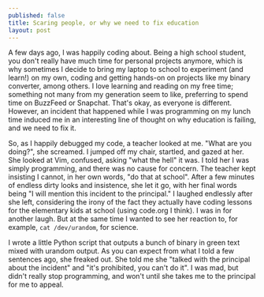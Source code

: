 ```yaml
---
published: false
title: Scaring people, or why we need to fix education
layout: post
---
```

A few days ago, I was happily coding about. Being a high school student, you don't really have much time for personal projects anymore, which is why sometimes I decide to bring my laptop to school to experiment (and learn!) on my own, coding and getting hands-on on projects like my binary converter, among others. I love learning and reading on my free time; something not many from my generation seem to like, preferring to spend time on BuzzFeed or Snapchat. That's okay, as everyone is different. However, an incident that happened while I was programming on my lunch time induced me in an interesting line of thought on why education is failing, and we need to fix it.

So, as I happily debugged my code, a teacher looked at me. "What are you doing?", she screamed. I jumped off my chair, startled, and gazed at her. She looked at Vim, confused, asking "what the hell" it was. I told her I was simply programming, and there was no cause for concern. The teacher kept insisting I cannot, in her own words, "do that at school". After a few minutes of endless dirty looks and insistence, she let it go, with her final words being "I will mention this incident to the principal." I laughed endlessly after she left, considering the irony of the fact they actually have coding lessons for the elementary kids at school (using code.org I think). I was in for another laugh. But at the same time I wanted to see her reaction to, for example, `cat /dev/urandom`, for science. 

I wrote a little Python script that outputs a bunch of binary in green text mixed with urandom output. As you can expect from what I told a few sentences ago, she freaked out. She told me she "talked with the principal about the incident" and "it's prohibited, you can't do it". I was mad, but didn't really stop programming, and won't until she takes me to the principal for me to appeal.

